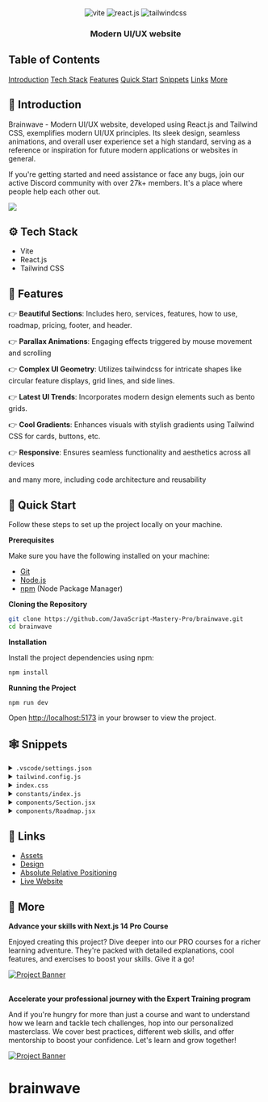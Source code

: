 <div align="center">
  <br />
    </a>
  <br />

  <div>
    <img src="https://img.shields.io/badge/-Vite-black?style=for-the-badge&logoColor=white&logo=vite&color=646CFF" alt="vite" />
    <img src="https://img.shields.io/badge/-React_JS-black?style=for-the-badge&logoColor=white&logo=react&color=61DAFB" alt="react.js" />
    <img src="https://img.shields.io/badge/-Tailwind_CSS-black?style=for-the-badge&logoColor=white&logo=tailwindcss&color=06B6D4" alt="tailwindcss" />
  </div>

  <h3 align="center">Modern UI/UX website</h3>

   <div align="center">
    </div>
</div>

## <a name="table">Table of Contents</a>

  [Introduction](#introduction)
  [Tech Stack](#tech-stack)
  [Features](#features)
  [Quick Start](#quick-start)
  [Snippets](#snippets)
  [Links](#links)
  [More](#more)

## <a name="introduction">🤖 Introduction</a>

Brainwave - Modern UI/UX website, developed using React.js and Tailwind CSS, exemplifies modern UI/UX principles. Its sleek design, seamless animations, and overall user experience set a high standard, serving as a reference or inspiration for future modern applications or websites in general.

If you're getting started and need assistance or face any bugs, join our active Discord community with over 27k+ members. It's a place where people help each other out.

<a href="https://discord.com/invite/n6EdbFJ" target="_blank"><img src="https://github.com/sujatagunale/EasyRead/assets/151519281/618f4872-1e10-42da-8213-1d69e486d02e" /></a>

## <a name="tech-stack">⚙️ Tech Stack</a>

- Vite
- React.js
- Tailwind CSS

## <a name="features">🔋 Features</a>

👉 **Beautiful Sections**: Includes hero, services, features, how to use, roadmap, pricing, footer, and header.

👉 **Parallax Animations**: Engaging effects triggered by mouse movement and scrolling

👉 **Complex UI Geometry**: Utilizes tailwindcss for intricate shapes like circular feature displays, grid lines, and side lines.

👉 **Latest UI Trends**: Incorporates modern design elements such as bento grids.

👉 **Cool Gradients**: Enhances visuals with stylish gradients using Tailwind CSS for cards, buttons, etc.

👉 **Responsive**: Ensures seamless functionality and aesthetics across all devices

and many more, including code architecture and reusability

## <a name="quick-start">🤸 Quick Start</a>

Follow these steps to set up the project locally on your machine.

**Prerequisites**

Make sure you have the following installed on your machine:

- [Git](https://git-scm.com/)
- [Node.js](https://nodejs.org/en)
- [npm](https://www.npmjs.com/) (Node Package Manager)

**Cloning the Repository**

```bash
git clone https://github.com/JavaScript-Mastery-Pro/brainwave.git
cd brainwave
```

**Installation**

Install the project dependencies using npm:

```bash
npm install
```

**Running the Project**

```bash
npm run dev
```

Open [http://localhost:5173](http://localhost:5173) in your browser to view the project.

## <a name="snippets">🕸️ Snippets</a>

<details>
<summary><code>.vscode/settings.json</code></summary>

```json
{
  "editor.defaultFormatter": "esbenp.prettier-vscode",
  "editor.formatOnSave": true,
  "editor.codeActionsOnSave": {
    "source.fixAll.eslint": "explicit",
    "source.addMissingImports": "explicit"
  },
  "prettier.tabWidth": 2,
  "prettier.useTabs": false,
  "prettier.semi": true,
  "prettier.singleQuote": false,
  "prettier.jsxSingleQuote": false,
  "prettier.trailingComma": "es5",
  "prettier.arrowParens": "always",
  "[javascriptreact]": {
    "editor.defaultFormatter": "esbenp.prettier-vscode"
  },
  "[css]": {
    "editor.defaultFormatter": "vscode.css-language-features"
  },
  "[svg]": {
    "editor.defaultFormatter": "jock.svg"
  }
}
```

</details>

<details>
<summary><code>tailwind.config.js</code></summary>

```javascript
/** @type {import('tailwindcss').Config} */
import { fontFamily } from "tailwindcss/defaultTheme";
import plugin from "tailwindcss/plugin";

export default {
  content: [
    "./index.html",
    "./src/**/*.{js,ts,jsx,tsx}",
    "./public/assets/**/*.{js,ts,jsx,tsx}",
  ],
  theme: {
    extend: {
      colors: {
        color: {
          1: "#AC6AFF",
          2: "#FFC876",
          3: "#FF776F",
          4: "#7ADB78",
          5: "#858DFF",
          6: "#FF98E2",
        },
        stroke: {
          1: "#26242C",
        },
        n: {
          1: "#FFFFFF",
          2: "#CAC6DD",
          3: "#ADA8C3",
          4: "#757185",
          5: "#3F3A52",
          6: "#252134",
          7: "#15131D",
          8: "#0E0C15",
          9: "#474060",
          10: "#43435C",
          11: "#1B1B2E",
          12: "#2E2A41",
          13: "#6C7275",
        },
      },
      fontFamily: {
        sans: ["var(--font-sora)", ...fontFamily.sans],
        code: "var(--font-code)",
        grotesk: "var(--font-grotesk)",
      },
      letterSpacing: {
        tagline: ".15em",
      },
      spacing: {
        0.25: "0.0625rem",
        7.5: "1.875rem",
        15: "3.75rem",
      },
      opacity: {
        15: ".15",
      },
      transitionDuration: {
        DEFAULT: "200ms",
      },
      transitionTimingFunction: {
        DEFAULT: "linear",
      },
      zIndex: {
        1: "1",
        2: "2",
        3: "3",
        4: "4",
        5: "5",
      },
      borderWidth: {
        DEFAULT: "0.0625rem",
      },
      backgroundImage: {
        "radial-gradient": "radial-gradient(var(--tw-gradient-stops))",
        "conic-gradient":
          "conic-gradient(from 225deg, #FFC876, #79FFF7, #9F53FF, #FF98E2, #FFC876)",
        "benefit-card-1": "url(assets/benefits/card-1.svg)",
        "benefit-card-2": "url(assets/benefits/card-2.svg)",
        "benefit-card-3": "url(assets/benefits/card-3.svg)",
        "benefit-card-4": "url(assets/benefits/card-4.svg)",
        "benefit-card-5": "url(assets/benefits/card-5.svg)",
        "benefit-card-6": "url(assets/benefits/card-6.svg)",
      },
    },
  },
  plugins: [
    plugin(function ({ addBase, addComponents, addUtilities }) {
      addBase({});
      addComponents({
        ".container": {
          "@apply max-w-[77.5rem] mx-auto px-5 md:px-10 lg:px-15 xl:max-w-[87.5rem]":
            {},
        },
        ".h1": {
          "@apply font-semibold text-[2.5rem] leading-[3.25rem] md:text-[2.75rem] md:leading-[3.75rem] lg:text-[3.25rem] lg:leading-[4.0625rem] xl:text-[3.75rem] xl:leading-[4.5rem]":
            {},
        },
        ".h2": {
          "@apply text-[1.75rem] leading-[2.5rem] md:text-[2rem] md:leading-[2.5rem] lg:text-[2.5rem] lg:leading-[3.5rem] xl:text-[3rem] xl:leading-tight":
            {},
        },
        ".h3": {
          "@apply text-[2rem] leading-normal md:text-[2.5rem]": {},
        },
        ".h4": {
          "@apply text-[2rem] leading-normal": {},
        },
        ".h5": {
          "@apply text-2xl leading-normal": {},
        },
        ".h6": {
          "@apply font-semibold text-lg leading-8": {},
        },
        ".body-1": {
          "@apply text-[0.875rem] leading-[1.5rem] md:text-[1rem] md:leading-[1.75rem] lg:text-[1.25rem] lg:leading-8":
            {},
        },
        ".body-2": {
          "@apply font-light text-[0.875rem] leading-6 md:text-base": {},
        },
        ".caption": {
          "@apply text-sm": {},
        },
        ".tagline": {
          "@apply font-grotesk font-light text-xs tracking-tagline uppercase":
            {},
        },
        ".quote": {
          "@apply font-code text-lg leading-normal": {},
        },
        ".button": {
          "@apply font-code text-xs font-bold uppercase tracking-wider": {},
        },
      });
      addUtilities({
        ".tap-highlight-color": {
          "-webkit-tap-highlight-color": "rgba(0, 0, 0, 0)",
        },
      });
    }),
  ],
};
```

</details>

<details>
<summary><code>index.css</code></summary>

```css
@import url("https://fonts.googleapis.com/css2?family=Sora:wght@300;400;600&display=swap");
@import url("https://fonts.googleapis.com/css2?family=Source+Code+Pro:wght@400;600;700&display=swap");
@import url("https://fonts.googleapis.com/css2?family=Space+Grotesk:wght@300&display=swap");

@tailwind base;
@tailwind components;
@tailwind utilities;

:root {
  --font-sora: "Sora", sans-serif;
  --font-code: "Source Code Pro", monospace;
  --font-grotesk: "Space Grotesk", sans-serif;
}

* {
  scroll-behavior: smooth;
}

@layer base {
  body {
    @apply font-sans bg-n-8 text-n-1 text-base;
  }
}

.rotate-45 {
  @apply rotate-[45deg];
}

.rotate-90 {
  @apply rotate-[90deg];
}

.rotate-135 {
  @apply rotate-[135deg];
}

.rotate-180 {
  @apply rotate-[180deg];
}

.rotate-225 {
  @apply rotate-[225deg];
}

.rotate-270 {
  @apply rotate-[270deg];
}

.rotate-315 {
  @apply rotate-[315deg];
}

.rotate-360 {
  @apply rotate-[360deg];
}

.-rotate-45 {
  @apply rotate-[-45deg];
}

.-rotate-90 {
  @apply rotate-[-90deg];
}

.-rotate-135 {
  @apply rotate-[-135deg];
}

.-rotate-180 {
  @apply rotate-[-180deg];
}

.-rotate-225 {
  @apply rotate-[-225deg];
}

.-rotate-270 {
  @apply rotate-[-270deg];
}

.-rotate-315 {
  @apply rotate-[-315deg];
}

.-rotate-360 {
  @apply rotate-[-360deg];
}
```

</details>

<details>
<summary><code>constants/index.js</code></summary>

```javascript
import {
  benefitIcon1,
  benefitIcon2,
  benefitIcon3,
  benefitIcon4,
  benefitImage2,
  chromecast,
  disc02,
  discord,
  discordBlack,
  facebook,
  figma,
  file02,
  framer,
  homeSmile,
  instagram,
  notification2,
  notification3,
  notification4,
  notion,
  photoshop,
  plusSquare,
  protopie,
  raindrop,
  recording01,
  recording03,
  roadmap1,
  roadmap2,
  roadmap3,
  roadmap4,
  searchMd,
  slack,
  sliders04,
  telegram,
  twitter,
  yourlogo,
} from "../../public/assets";

export const navigation = [
  {
    id: "0",
    title: "Features",
    url: "#features",
  },
  {
    id: "1",
    title: "Pricing",
    url: "#pricing",
  },
  {
    id: "2",
    title: "How to use",
    url: "#how-to-use",
  },
  {
    id: "3",
    title: "Roadmap",
    url: "#roadmap",
  },
  {
    id: "4",
    title: "New account",
    url: "#signup",
    onlyMobile: true,
  },
  {
    id: "5",
    title: "Sign in",
    url: "#login",
    onlyMobile: true,
  },
];

export const heroIcons = [homeSmile, file02, searchMd, plusSquare];

export const notificationImages = [notification4, notification3, notification2];

export const companyLogos = [yourlogo, yourlogo, yourlogo, yourlogo, yourlogo];

export const brainwaveServices = [
  "Photo generating",
  "Photo enhance",
  "Seamless Integration",
];

export const brainwaveServicesIcons = [
  recording03,
  recording01,
  disc02,
  chromecast,
  sliders04,
];

export const roadmap = [
  {
    id: "0",
    title: "Voice recognition",
    text: "Enable the chatbot to understand and respond to voice commands, making it easier for users to interact with the app hands-free.",
    date: "May 2023",
    status: "done",
    imageUrl: roadmap1,
    colorful: true,
  },
  {
    id: "1",
    title: "Gamification",
    text: "Add game-like elements, such as badges or leaderboards, to incentivize users to engage with the chatbot more frequently.",
    date: "May 2023",
    status: "progress",
    imageUrl: roadmap2,
  },
  {
    id: "2",
    title: "Chatbot customization",
    text: "Allow users to customize the chatbot's appearance and behavior, making it more engaging and fun to interact with.",
    date: "May 2023",
    status: "done",
    imageUrl: roadmap3,
  },
  {
    id: "3",
    title: "Integration with APIs",
    text: "Allow the chatbot to access external data sources, such as weather APIs or news APIs, to provide more relevant recommendations.",
    date: "May 2023",
    status: "progress",
    imageUrl: roadmap4,
  },
];

export const collabText =
  "With smart automation and top-notch security, it's the perfect solution for teams looking to work smarter.";

export const collabContent = [
  {
    id: "0",
    title: "Seamless Integration",
    text: collabText,
  },
  {
    id: "1",
    title: "Smart Automation",
  },
  {
    id: "2",
    title: "Top-notch Security",
  },
];

export const collabApps = [
  {
    id: "0",
    title: "Figma",
    icon: figma,
    width: 26,
    height: 36,
  },
  {
    id: "1",
    title: "Notion",
    icon: notion,
    width: 34,
    height: 36,
  },
  {
    id: "2",
    title: "Discord",
    icon: discord,
    width: 36,
    height: 28,
  },
  {
    id: "3",
    title: "Slack",
    icon: slack,
    width: 34,
    height: 35,
  },
  {
    id: "4",
    title: "Photoshop",
    icon: photoshop,
    width: 34,
    height: 34,
  },
  {
    id: "5",
    title: "Protopie",
    icon: protopie,
    width: 34,
    height: 34,
  },
  {
    id: "6",
    title: "Framer",
    icon: framer,
    width: 26,
    height: 34,
  },
  {
    id: "7",
    title: "Raindrop",
    icon: raindrop,
    width: 38,
    height: 32,
  },
];

export const pricing = [
  {
    id: "0",
    title: "Basic",
    description: "AI chatbot, personalized recommendations",
    price: "0",
    features: [
      "An AI chatbot that can understand your queries",
      "Personalized recommendations based on your preferences",
      "Ability to explore the app and its features without any cost",
    ],
  },
  {
    id: "1",
    title: "Premium",
    description: "Advanced AI chatbot, priority support, analytics dashboard",
    price: "9.99",
    features: [
      "An advanced AI chatbot that can understand complex queries",
      "An analytics dashboard to track your conversations",
      "Priority support to solve issues quickly",
    ],
  },
  {
    id: "2",
    title: "Enterprise",
    description: "Custom AI chatbot, advanced analytics, dedicated account",
    price: null,
    features: [
      "An AI chatbot that can understand your queries",
      "Personalized recommendations based on your preferences",
      "Ability to explore the app and its features without any cost",
    ],
  },
];

export const benefits = [
  {
    id: "0",
    title: "Ask anything",
    text: "Lets users quickly find answers to their questions without having to search through multiple sources.",
    backgroundUrl: "assets/benefits/card-1.svg",
    iconUrl: benefitIcon1,
    imageUrl: benefitImage2,
  },
  {
    id: "1",
    title: "Improve everyday",
    text: "The app uses natural language processing to understand user queries and provide accurate and relevant responses.",
    backgroundUrl: "assets/benefits/card-2.svg",
    iconUrl: benefitIcon2,
    imageUrl: benefitImage2,
    light: true,
  },
  {
    id: "2",
    title: "Connect everywhere",
    text: "Connect with the AI chatbot from anywhere, on any device, making it more accessible and convenient.",
    backgroundUrl: "assets/benefits/card-3.svg",
    iconUrl: benefitIcon3,
    imageUrl: benefitImage2,
  },
  {
    id: "3",
    title: "Fast responding",
    text: "Lets users quickly find answers to their questions without having to search through multiple sources.",
    backgroundUrl: "assets/benefits/card-4.svg",
    iconUrl: benefitIcon4,
    imageUrl: benefitImage2,
    light: true,
  },
  {
    id: "4",
    title: "Ask anything",
    text: "Lets users quickly find answers to their questions without having to search through multiple sources.",
    backgroundUrl: "assets/benefits/card-5.svg",
    iconUrl: benefitIcon1,
    imageUrl: benefitImage2,
  },
  {
    id: "5",
    title: "Improve everyday",
    text: "The app uses natural language processing to understand user queries and provide accurate and relevant responses.",
    backgroundUrl: "assets/benefits/card-6.svg",
    iconUrl: benefitIcon2,
    imageUrl: benefitImage2,
  },
];

export const socials = [
  {
    id: "0",
    title: "Discord",
    iconUrl: discordBlack,
    url: "#",
  },
  {
    id: "1",
    title: "Twitter",
    iconUrl: twitter,
    url: "#",
  },
  {
    id: "2",
    title: "Instagram",
    iconUrl: instagram,
    url: "#",
  },
  {
    id: "3",
    title: "Telegram",
    iconUrl: telegram,
    url: "#",
  },
  {
    id: "4",
    title: "Facebook",
    iconUrl: facebook,
    url: "#",
  },
];
```

</details>

<details>
<summary><code>components/Section.jsx</code></summary>

```javascript
import SectionSvg from "../../public/assets/svg/SectionSvg";

const Section = ({
  className,
  id,
  crosses,
  crossesOffset,
  customPaddings,
  children,
}) => (
  <div
    id={id}
    className={`relative 
    ${
      customPaddings ||
      `py-10 lg:py-16 xl:py-20 ${crosses ? "lg:py-32 xl:py-40" : ""}`
    } ${className || ""}`}
  >
    {children}

    <div className="hidden absolute top-0 left-5 w-0.25 h-full bg-stroke-1 pointer-events-none md:block lg:left-7.5 xl:left-10" />
    <div className="hidden absolute top-0 right-5 w-0.25 h-full bg-stroke-1 pointer-events-none md:block lg:right-7.5 xl:right-10" />

    {crosses && (
      <>
        <div
          className={`hidden absolute top-0 left-7.5 right-7.5 h-0.25 bg-stroke-1 ${
            crossesOffset && crossesOffset
          } pointer-events-none lg:block xl:left-10 right-10`}
        />
        <SectionSvg crossesOffset={crossesOffset} />
      </>
    )}
  </div>
);

export default Section;
```

</details>

<details>
<summary><code>components/Roadmap.jsx</code></summary>

```javascript
import Button from "./Button";
import Heading from "./Heading";
import Section from "./Section";
import Tagline from "./TagLine";
import { roadmap } from "../constants";
import { check2, grid, loading1 } from "../../public/assets";
import { Gradient } from "./design/Roadmap";

const Roadmap = () => (
  <Section className="overflow-hidden" id="roadmap">
    <div className="container md:pb-10">
      <Heading tag="Ready to get started" title="What we’re working on" />

      <div className="relative grid gap-6 md:grid-cols-2 md:gap-4 md:pb-[7rem]">
        {roadmap.map((item) => {
          const status = item.status === "done" ? "Done" : "In progress";

          return (
            <div
              className={`md:flex even:md:translate-y-[7rem] p-0.25 rounded-[2.5rem] ${
                item.colorful ? "bg-conic-gradient" : "bg-n-6"
              }`}
              key={item.id}
            >
              <div className="relative p-8 bg-n-8 rounded-[2.4375rem] overflow-hidden xl:p-15">
                <div className="absolute top-0 left-0 max-w-full">
                  <img
                    className="w-full"
                    src={grid}
                    width={550}
                    height={550}
                    alt="Grid"
                  />
                </div>
                <div className="relative z-1">
                  <div className="flex items-center justify-between max-w-[27rem] mb-8 md:mb-20">
                    <Tagline>{item.date}</Tagline>

                    <div className="flex items-center px-4 py-1 bg-n-1 rounded text-n-8">
                      <img
                        className="mr-2.5"
                        src={item.status === "done" ? check2 : loading1}
                        width={16}
                        height={16}
                        alt={status}
                      />
                      <div className="tagline">{status}</div>
                    </div>
                  </div>

                  <div className="mb-10 -my-10 -mx-15">
                    <img
                      className="w-full"
                      src={item.imageUrl}
                      width={628}
                      height={426}
                      alt={item.title}
                    />
                  </div>
                  <h4 className="h4 mb-4">{item.title}</h4>
                  <p className="body-2 text-n-4">{item.text}</p>
                </div>
              </div>
            </div>
          );
        })}

        <Gradient />
      </div>

      <div className="flex justify-center mt-12 md:mt-15 xl:mt-20">
        <Button href="/roadmap">Our roadmap</Button>
      </div>
    </div>
  </Section>
);

export default Roadmap;
```

</details>

## <a name="links">🔗 Links</a>

- [Assets](https://drive.google.com/file/d/1JKzwPl_hnpjIlNbwfjMagb4HosxnyXbf/view?usp=sharing)
- [Design](https://drive.google.com/file/d/15WJMOchujvaQ7Kg9e0nGeGR7G7JOeX1K/view?usp=sharing)
- [Absolute Relative Positioning](https://css-tricks.com/absolute-positioning-inside-relative-positioning/)
- [Live Website](https://jsm-brainwave.com/)

## <a name="more">🚀 More</a>

**Advance your skills with Next.js 14 Pro Course**

Enjoyed creating this project? Dive deeper into our PRO courses for a richer learning adventure. They're packed with detailed explanations, cool features, and exercises to boost your skills. Give it a go!

<a href="https://jsmastery.pro/next14" target="_blank">
<img src="https://github.com/sujatagunale/EasyRead/assets/151519281/557837ce-f612-4530-ab24-189e75133c71" alt="Project Banner">
</a>

<br />
<br />

**Accelerate your professional journey with the Expert Training program**

And if you're hungry for more than just a course and want to understand how we learn and tackle tech challenges, hop into our personalized masterclass. We cover best practices, different web skills, and offer mentorship to boost your confidence. Let's learn and grow together!

<a href="https://www.jsmastery.pro/masterclass" target="_blank">
<img src="https://github.com/sujatagunale/EasyRead/assets/151519281/fed352ad-f27b-400d-9b8f-c7fe628acb84" alt="Project Banner">
</a>

#

# brainwave
